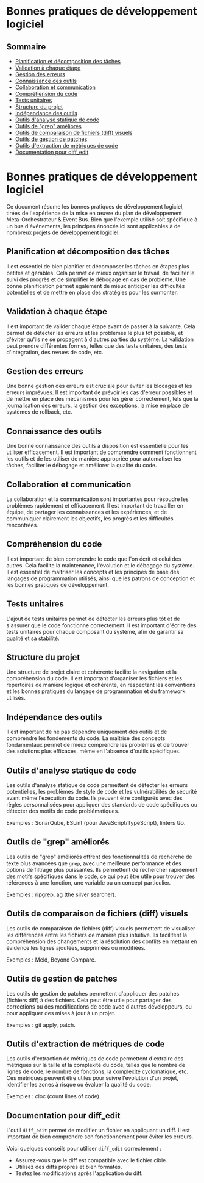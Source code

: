 # Bonnes pratiques de développement logiciel

## Sommaire

*   [Planification et décomposition des tâches](#planification-et-décomposition-des-tâches)
*   [Validation à chaque étape](#validation-à-chaque-étape)
*   [Gestion des erreurs](#gestion-des-erreurs)
*   [Connaissance des outils](#connaissance-des-outils)
*   [Collaboration et communication](#collaboration-et-communication)
*   [Compréhension du code](#compréhension-du-code)
*   [Tests unitaires](#tests-unitaires)
*   [Structure du projet](#structure-du-projet)
*   [Indépendance des outils](#indépendance-des-outils)
*   [Outils d'analyse statique de code](#outils-danalyse-statique-de-code)
*   [Outils de "grep" améliorés](#outils-de-grep-améliorés)
*   [Outils de comparaison de fichiers (diff) visuels](#outils-de-comparaison-de-fichiers-diff-visuels)
*   [Outils de gestion de patches](#outils-de-gestion-de-patches)
*   [Outils d'extraction de métriques de code](#outils-dextraction-de-métriques-de-code)
*   [Documentation pour diff\_edit](#documentation-pour-diff_edit)

# Bonnes pratiques de développement logiciel

Ce document résume les bonnes pratiques de développement logiciel, tirées de l'expérience de la mise en œuvre du plan de développement Meta-Orchestrateur & Event Bus. Bien que l'exemple utilisé soit spécifique à un bus d'événements, les principes énoncés ici sont applicables à de nombreux projets de développement logiciel.

## Planification et décomposition des tâches

Il est essentiel de bien planifier et décomposer les tâches en étapes plus petites et gérables. Cela permet de mieux organiser le travail, de faciliter le suivi des progrès et de simplifier le débogage en cas de problème. Une bonne planification permet également de mieux anticiper les difficultés potentielles et de mettre en place des stratégies pour les surmonter.

## Validation à chaque étape

Il est important de valider chaque étape avant de passer à la suivante. Cela permet de détecter les erreurs et les problèmes le plus tôt possible, et d'éviter qu'ils ne se propagent à d'autres parties du système. La validation peut prendre différentes formes, telles que des tests unitaires, des tests d'intégration, des revues de code, etc.

## Gestion des erreurs

Une bonne gestion des erreurs est cruciale pour éviter les blocages et les erreurs imprévues. Il est important de prévoir les cas d'erreur possibles et de mettre en place des mécanismes pour les gérer correctement, tels que la journalisation des erreurs, la gestion des exceptions, la mise en place de systèmes de rollback, etc.

## Connaissance des outils

Une bonne connaissance des outils à disposition est essentielle pour les utiliser efficacement. Il est important de comprendre comment fonctionnent les outils et de les utiliser de manière appropriée pour automatiser les tâches, faciliter le débogage et améliorer la qualité du code.

## Collaboration et communication

La collaboration et la communication sont importantes pour résoudre les problèmes rapidement et efficacement. Il est important de travailler en équipe, de partager les connaissances et les expériences, et de communiquer clairement les objectifs, les progrès et les difficultés rencontrées.

## Compréhension du code

Il est important de bien comprendre le code que l'on écrit et celui des autres. Cela facilite la maintenance, l'évolution et le débogage du système. Il est essentiel de maîtriser les concepts et les principes de base des langages de programmation utilisés, ainsi que les patrons de conception et les bonnes pratiques de développement.

## Tests unitaires

L'ajout de tests unitaires permet de détecter les erreurs plus tôt et de s'assurer que le code fonctionne correctement. Il est important d'écrire des tests unitaires pour chaque composant du système, afin de garantir sa qualité et sa stabilité.

## Structure du projet

Une structure de projet claire et cohérente facilite la navigation et la compréhension du code. Il est important d'organiser les fichiers et les répertoires de manière logique et cohérente, en respectant les conventions et les bonnes pratiques du langage de programmation et du framework utilisés.

## Indépendance des outils
Il est important de ne pas dépendre uniquement des outils et de comprendre les fondements du code. La maîtrise des concepts fondamentaux permet de mieux comprendre les problèmes et de trouver des solutions plus efficaces, même en l'absence d'outils spécifiques.

## Outils d'analyse statique de code

Les outils d'analyse statique de code permettent de détecter les erreurs potentielles, les problèmes de style de code et les vulnérabilités de sécurité avant même l'exécution du code. Ils peuvent être configurés avec des règles personnalisées pour appliquer des standards de code spécifiques ou détecter des motifs de code problématiques.

Exemples : SonarQube, ESLint (pour JavaScript/TypeScript), linters Go.

## Outils de "grep" améliorés

Les outils de "grep" améliorés offrent des fonctionnalités de recherche de texte plus avancées que `grep`, avec une meilleure performance et des options de filtrage plus puissantes. Ils permettent de rechercher rapidement des motifs spécifiques dans le code, ce qui peut être utile pour trouver des références à une fonction, une variable ou un concept particulier.

Exemples : ripgrep, ag (the silver searcher).

## Outils de comparaison de fichiers (diff) visuels

Les outils de comparaison de fichiers (diff) visuels permettent de visualiser les différences entre les fichiers de manière plus intuitive. Ils facilitent la compréhension des changements et la résolution des conflits en mettant en évidence les lignes ajoutées, supprimées ou modifiées.

Exemples : Meld, Beyond Compare.

## Outils de gestion de patches

Les outils de gestion de patches permettent d'appliquer des patches (fichiers diff) à des fichiers. Cela peut être utile pour partager des corrections ou des modifications de code avec d'autres développeurs, ou pour appliquer des mises à jour à un projet.

Exemples : git apply, patch.

## Outils d'extraction de métriques de code

Les outils d'extraction de métriques de code permettent d'extraire des métriques sur la taille et la complexité du code, telles que le nombre de lignes de code, le nombre de fonctions, la complexité cyclomatique, etc. Ces métriques peuvent être utiles pour suivre l'évolution d'un projet, identifier les zones à risque ou évaluer la qualité du code.

Exemples : cloc (count lines of code).

## Documentation pour diff_edit

L'outil `diff_edit` permet de modifier un fichier en appliquant un diff. Il est important de bien comprendre son fonctionnement pour éviter les erreurs.

Voici quelques conseils pour utiliser `diff_edit` correctement :

*   Assurez-vous que le diff est compatible avec le fichier cible.
*   Utilisez des diffs propres et bien formatés.
*   Testez les modifications après l'application du diff.
